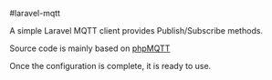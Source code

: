 #laravel-mqtt

A simple Laravel MQTT client provides Publish/Subscribe methods.

Source code is mainly based on [phpMQTT](https://github.com/bluerhinos/phpMQTT)

Once the configuration is complete, it is ready to use.

